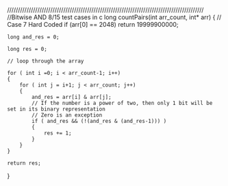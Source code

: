 ///////////////////////////////////////////////////////////////////////////////////////////
//Bitwise AND 8/15 test cases in c
long countPairs(int arr_count, int* arr) 
{
	// Case 7 Hard Coded
    if (arr[0] == 2048)
        return 19999900000;
        
    long and_res = 0;

    long res = 0;

    // loop through the array

    for ( int i =0; i < arr_count-1; i++)
    {
        for ( int j = i+1; j < arr_count; j++)
        {
            and_res = arr[i] & arr[j];      
            // If the number is a power of two, then only 1 bit will be set in its binary representation
            // Zero is an exception 
            if ( and_res && (!(and_res & (and_res-1))) )
            {
                res += 1;
            }
        }
    }
            
    return res;
}
